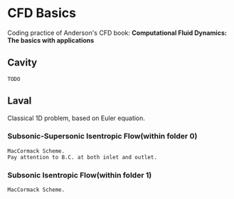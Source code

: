 # CFD Basics
Coding practice of Anderson's CFD book: __Computational Fluid Dynamics: The basics with applications__

## Cavity
    TODO

## Laval
Classical 1D problem, based on Euler equation.
### Subsonic-Supersonic Isentropic Flow(within folder 0)
    MacCormack Scheme.  
    Pay attention to B.C. at both inlet and outlet.
### Subsonic Isentropic Flow(within folder 1)
    MacCormack Scheme.  
